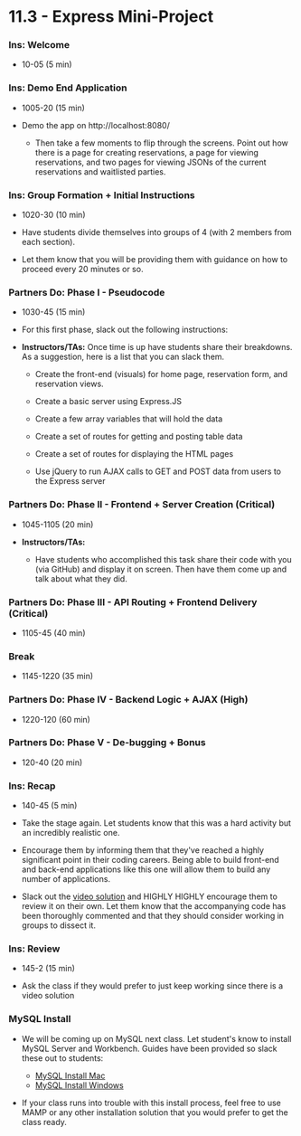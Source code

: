 # 11.3 - Express Mini-Project

### Ins: Welcome

- 10-05 (5 min)

### Ins: Demo End Application

- 1005-20 (15 min)

- Demo the app on http://localhost:8080/

  - Then take a few moments to flip through the screens. Point out how there is a page for creating reservations, a page for viewing reservations, and two pages for viewing JSONs of the current reservations and waitlisted parties.

### Ins: Group Formation + Initial Instructions

- 1020-30 (10 min)

- Have students divide themselves into groups of 4 (with 2 members from each section).

- Let them know that you will be providing them with guidance on how to proceed every 20 minutes or so.

### Partners Do: Phase I - Pseudocode

- 1030-45 (15 min)

- For this first phase, slack out the following instructions:

- **Instructors/TAs:** Once time is up have students share their breakdowns. As a suggestion, here is a list that you can slack them.

  - Create the front-end (visuals) for home page, reservation form, and reservation views.

  - Create a basic server using Express.JS

  - Create a few array variables that will hold the data

  - Create a set of routes for getting and posting table data

  - Create a set of routes for displaying the HTML pages

  - Use jQuery to run AJAX calls to GET and POST data from users to the Express server

### Partners Do: Phase II - Frontend + Server Creation (Critical)

- 1045-1105 (20 min)

- **Instructors/TAs:**

  - Have students who accomplished this task share their code with you (via GitHub) and display it on screen. Then have them come up and talk about what they did.

### Partners Do: Phase III - API Routing + Frontend Delivery (Critical)

- 1105-45 (40 min)

### Break

- 1145-1220 (35 min)

### Partners Do: Phase IV - Backend Logic + AJAX (High)

- 1220-120 (60 min)

### Partners Do: Phase V - De-bugging + Bonus

- 120-40 (20 min)

### Ins: Recap

- 140-45 (5 min)

- Take the stage again. Let students know that this was a hard activity but an incredibly realistic one.

- Encourage them by informing them that they've reached a highly significant point in their coding careers. Being able to build front-end and back-end applications like this one will allow them to build any number of applications.

- Slack out the [video solution](https://youtu.be/G7RvQMW2DOg?list=PLgJ8UgkiorCmI_wKKVt5FlkTG63sQF6rr) and HIGHLY HIGHLY encourage them to review it on their own. Let them know that the accompanying code has been thoroughly commented and that they should consider working in groups to dissect it.

### Ins: Review

- 145-2 (15 min)

- Ask the class if they would prefer to just keep working since there is a video solution

### MySQL Install

- We will be coming up on MySQL next class. Let student's know to install MySQL Server and Workbench. Guides have been provided so slack these out to students:

  - [MySQL Install Mac](../../12-Week/01-Day/Install_Guides/mysql-mac-guide.md)
  - [MySQL Install Windows](../../12-Week/01-Day/Install_Guides/mysql-windows-guide.md)

- If your class runs into trouble with this install process, feel free to use MAMP or any other installation solution that you would prefer to get the class ready.
